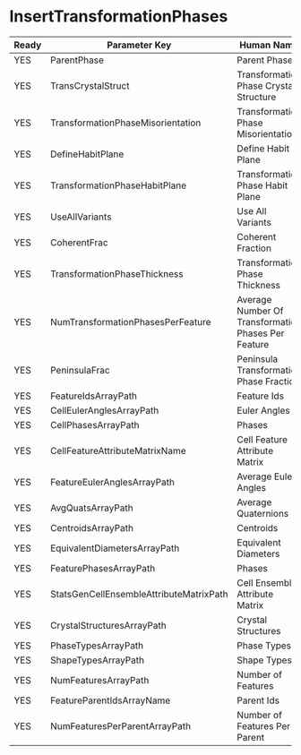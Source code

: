 # InsertTransformationPhases #

| Ready | Parameter Key | Human Name | Parameter Type | Parameter Class |
|-------|---------------|------------|-----------------|----------------|
| YES | ParentPhase | Parent Phase | int32 | Int32Parameter |
| YES | TransCrystalStruct | Transformation Phase Crystal Structure | ChoicesParameter::ValueType | ChoicesParameter |
| YES | TransformationPhaseMisorientation | Transformation Phase Misorientation | float32 | Float32Parameter |
| YES | DefineHabitPlane | Define Habit Plane | bool | BoolParameter |
| YES | TransformationPhaseHabitPlane | Transformation Phase Habit Plane | VectorFloat32Parameter::ValueType | VectorFloat32Parameter |
| YES | UseAllVariants | Use All Variants | bool | BoolParameter |
| YES | CoherentFrac | Coherent Fraction | float32 | Float32Parameter |
| YES | TransformationPhaseThickness | Transformation Phase Thickness | float32 | Float32Parameter |
| YES | NumTransformationPhasesPerFeature | Average Number Of Transformation Phases Per Feature | int32 | Int32Parameter |
| YES | PeninsulaFrac | Peninsula Transformation Phase Fraction | float32 | Float32Parameter |
| YES | FeatureIdsArrayPath | Feature Ids | DataPath | ArraySelectionParameter |
| YES | CellEulerAnglesArrayPath | Euler Angles | DataPath | ArraySelectionParameter |
| YES | CellPhasesArrayPath | Phases | DataPath | ArraySelectionParameter |
| YES | CellFeatureAttributeMatrixName | Cell Feature Attribute Matrix | DataPath | DataGroupSelectionParameter |
| YES | FeatureEulerAnglesArrayPath | Average Euler Angles | DataPath | ArraySelectionParameter |
| YES | AvgQuatsArrayPath | Average Quaternions | DataPath | ArraySelectionParameter |
| YES | CentroidsArrayPath | Centroids | DataPath | ArraySelectionParameter |
| YES | EquivalentDiametersArrayPath | Equivalent Diameters | DataPath | ArraySelectionParameter |
| YES | FeaturePhasesArrayPath | Phases | DataPath | ArraySelectionParameter |
| YES | StatsGenCellEnsembleAttributeMatrixPath | Cell Ensemble Attribute Matrix | DataPath | DataGroupSelectionParameter |
| YES | CrystalStructuresArrayPath | Crystal Structures | DataPath | ArraySelectionParameter |
| YES | PhaseTypesArrayPath | Phase Types | DataPath | ArraySelectionParameter |
| YES | ShapeTypesArrayPath | Shape Types | DataPath | ArraySelectionParameter |
| YES | NumFeaturesArrayPath | Number of Features | DataPath | ArraySelectionParameter |
| YES | FeatureParentIdsArrayName | Parent Ids | DataPath | ArrayCreationParameter |
| YES | NumFeaturesPerParentArrayPath | Number of Features Per Parent | DataPath | ArrayCreationParameter |
